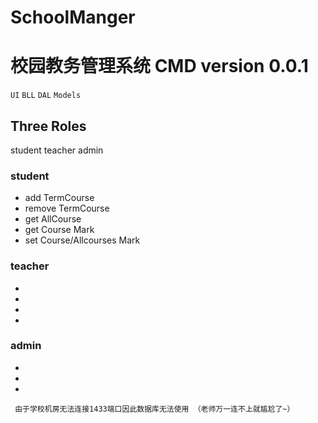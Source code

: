 # SchoolManger
# 校园教务管理系统 CMD version 0.0.1

`UI`
`BLL`
`DAL`
`Models`

## Three Roles

student teacher admin

### student 

+ add TermCourse
+ remove TermCourse
+ get AllCourse
+ get Course Mark
+ set Course/Allcourses Mark

### teacher
+
+
+
+

### admin
+
+
+

`  由于学校机房无法连接1433端口因此数据库无法使用 （老师万一连不上就尴尬了~） `
